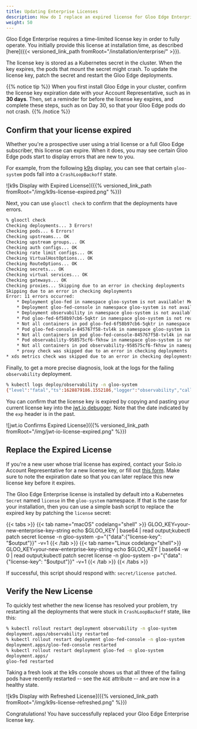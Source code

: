 ```yaml
---
title: Updating Enterprise Licenses
description: How do I replace an expired license for Gloo Edge Enterprise?
weight: 50
---
```


Gloo Edge Enterprise requires a time-limited license key in order to fully operate. You initially provide this license at installation time, as described [here]({{< versioned_link_path fromRoot="/installation/enterprise/" >}}).

The license key is stored as a Kubernetes secret in the cluster. When the key expires, the pods that mount the secret might crash. To update the license key, patch the secret and restart the Gloo Edge deployments.

{{% notice tip %}}
When you first install Gloo Edge in your cluster, confirm the license key expiration date with your Account Representative, such as in **30 days**. Then, set a reminder for before the license key expires, and complete these steps, such as on Day 30, so that your Gloo Edge pods do not crash.
{{% /notice %}}

## Confirm that your license expired

Whether you're a prospective user using a trial license or a full Gloo Edge subscriber, this license can expire. When it does, you may see certain Gloo Edge pods start to display errors that are new to you.

For example, from the following [k9s](https://k9scli.io/) display, you can see that certain `gloo-system` pods fall into a `CrashLoopBackoff` state.

![k9s Display with Expired License]({{% versioned_link_path fromRoot="/img/k9s-license-expired.png" %}})

Next, you can use `glooctl check` to confirm that the deployments have errors.

```bash
% glooctl check
Checking deployments... 3 Errors!
Checking pods... 6 Errors!
Checking upstreams... OK
Checking upstream groups... OK
Checking auth configs... OK
Checking rate limit configs... OK
Checking VirtualHostOptions... OK
Checking RouteOptions... OK
Checking secrets... OK
Checking virtual services... OK
Checking gateways... OK
Checking proxies... Skipping due to an error in checking deployments
Skipping due to an error in checking deployments
Error: 11 errors occurred:
	* Deployment gloo-fed in namespace gloo-system is not available! Message: Deployment does not have minimum availability.
	* Deployment gloo-fed-console in namespace gloo-system is not available! Message: Deployment does not have minimum availability.
	* Deployment observability in namespace gloo-system is not available! Message: Deployment does not have minimum availability.
	* Pod gloo-fed-6f58b97cb6-5qktr in namespace gloo-system is not ready! Message: containers with unready status: [gloo-fed]
	* Not all containers in pod gloo-fed-6f58b97cb6-5qktr in namespace gloo-system are ready! Message: containers with unready status: [gloo-fed]
	* Pod gloo-fed-console-845767f58-tvl4k in namespace gloo-system is not ready! Message: containers with unready status: [apiserver]
	* Not all containers in pod gloo-fed-console-845767f58-tvl4k in namespace gloo-system are ready! Message: containers with unready status: [apiserver]
	* Pod observability-958575cf6-fkhsw in namespace gloo-system is not ready! Message: containers with unready status: [observability]
	* Not all containers in pod observability-958575cf6-fkhsw in namespace gloo-system are ready! Message: containers with unready status: [observability]
	* proxy check was skipped due to an error in checking deployments
* xds metrics check was skipped due to an error in checking deployments
```

Finally, to get a more precise diagnosis, look at the logs for the failing `observability` deployment.

```bash
% kubectl logs deploy/observability -n gloo-system
{"level":"fatal","ts":1628879186.1552186,"logger":"observability","caller":"cmd/main.go:24","msg":"License is invalid or expired, crashing - license expired","version":"1.8.0","stacktrace":"main.main\n\t/workspace/solo-projects/projects/observability/cmd/main.go:24\nruntime.main\n\t/usr/local/go/src/runtime/proc.go:225"}
```

You can confirm that the license key is expired by copying and pasting your current license key into the [jwt.io debugger](http://jwt.io). Note that the date indicated by the `exp` header is in the past.

![jwt.io Confirms Expired License]({{% versioned_link_path fromRoot="/img/jwt-io-license-expired.png" %}})

## Replace the Expired License

If you're a new user whose trial license has expired, contact your Solo.io Account Representative for a new license key, or fill out [this form](https://lp.solo.io/request-trial). Make sure to note the expiration date so that you can later replace this new license key before it expires.

The Gloo Edge Enterprise license is installed by default into a Kubernetes `Secret` named `license` in the `gloo-system` namespace. If that is the case for your installation, then you can use a simple bash script to replace the expired key by patching the `license` secret:

{{< tabs >}}
{{< tab name="macOS" codelang="shell" >}}
GLOO_KEY=your-new-enterprise-key-string
echo $GLOO_KEY | base64 | read output;kubectl patch secret license -n gloo-system -p="{\"data\":{\"license-key\": \"$output\"}}" -v=1
{{< /tab >}}
{{< tab name="Linux codelang="shell">}}
GLOO_KEY=your-new-enterprise-key-string
echo $GLOO_KEY | base64 -w 0 | read output;kubectl patch secret license -n gloo-system -p="{\"data\":{\"license-key\": \"$output\"}}" -v=1
{{< /tab >}}
{{< /tabs >}}

If successful, this script should respond with: `secret/license patched`.

## Verify the New License

To quickly test whether the new license has resolved your problem, try restarting all the deployments that were stuck in `CrashLoopBackoff` state, like this:

```bash
% kubectl rollout restart deployment observability -n gloo-system
deployment.apps/observability restarted
% kubectl rollout restart deployment gloo-fed-console -n gloo-system
deployment.apps/gloo-fed-console restarted
% kubectl rollout restart deployment gloo-fed -n gloo-system
deployment.apps/
gloo-fed restarted
```

Taking a fresh look at the k9s console shows us that all three of the failing pods have recently restarted -- see the `AGE` attribute -- and are now in a healthy state.

![k9s Display with Refreshed License]({{% versioned_link_path fromRoot="/img/k9s-license-refreshed.png" %}})

Congratulations! You have successfully replaced your Gloo Edge Enterprise license key.
